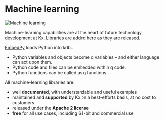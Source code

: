 # Machine learning


![Machine learning](/img/ml.png)

Machine-learning capabilities are at the heart of future technology development at Kx.  Libraries are added here as they are released. 

[EmbedPy](embedPy/) loads Python into kdb+

-   Python variables and objects become q variables – and either language can act upon them. 
-   Python code and files can be embedded within q code.
-   Python functions can be called as q functions.

All machine-learning libraries are:

-   well **documented**, with understandable and useful examples
-   maintained and **supported** by Kx on a best-efforts basis, at no cost to customers
-   released under the **Apache 2 license**
-   **free** for all use cases, including 64-bit and commercial use
